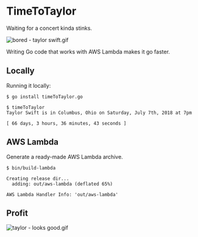 # TimeToTaylor

Waiting for a concert kinda stinks.

![bored - taylor swift.gif](https://dl.dropboxusercontent.com/s/spnflcr84vl993i/bored+-+taylor+swift.gif)

Writing Go code that works with AWS Lambda makes it go faster.

## Locally

Running it locally:

```
$ go install timeToTaylor.go

$ timeToTaylor
Taylor Swift is in Columbus, Ohio on Saturday, July 7th, 2018 at 7pm

[ 66 days, 3 hours, 36 minutes, 43 seconds ]
```

## AWS Lambda

Generate a ready-made AWS Lambda archive.

```
$ bin/build-lambda

Creating release dir...
  adding: out/aws-lambda (deflated 65%)

AWS Lambda Handler Info: 'out/aws-lambda'
```

## Profit

![taylor - looks good.gif](https://dl.dropboxusercontent.com/s/emq30wgry1usuhs/taylor+-+looks+good.gif)
